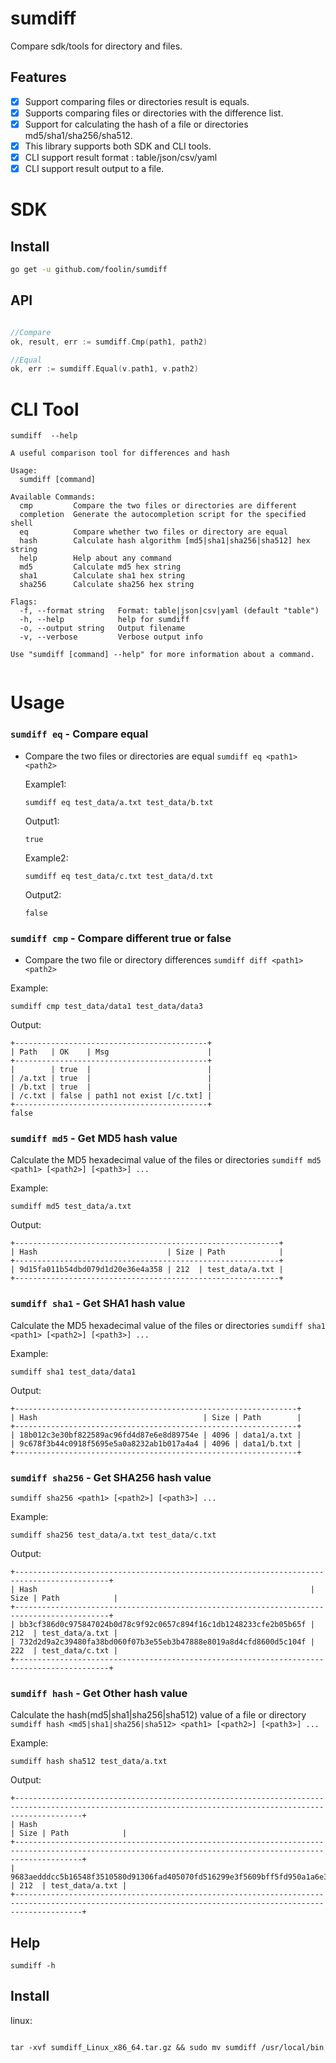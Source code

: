 # sumdiff
Compare sdk/tools for directory and files.

## Features
- [x] Support comparing files or directories result is equals. 
- [x] Supports comparing files or directories with the difference list. 
- [x] Support for calculating the hash of a file or directories md5/sha1/sha256/sha512. 
- [x] This library supports both SDK and CLI tools.
- [x] CLI support result format : table/json/csv/yaml 
- [x] CLI support result output to a file.

# SDK

## Install
```bash
go get -u github.com/foolin/sumdiff
```

## API
```go

//Compare 
ok, result, err := sumdiff.Cmp(path1, path2)

//Equal
ok, err := sumdiff.Equal(v.path1, v.path2)

```

# CLI Tool

```
sumdiff  --help

A useful comparison tool for differences and hash

Usage:
  sumdiff [command]

Available Commands:
  cmp         Compare the two files or directories are different
  completion  Generate the autocompletion script for the specified shell
  eq          Compare whether two files or directory are equal
  hash        Calculate hash algorithm [md5|sha1|sha256|sha512] hex string
  help        Help about any command
  md5         Calculate md5 hex string
  sha1        Calculate sha1 hex string
  sha256      Calculate sha256 hex string

Flags:
  -f, --format string   Format: table|json|csv|yaml (default "table")
  -h, --help            help for sumdiff
  -o, --output string   Output filename
  -v, --verbose         Verbose output info

Use "sumdiff [command] --help" for more information about a command.


```

# Usage

### `sumdiff eq` - Compare equal
* Compare the two files or directories are equal
  `sumdiff eq <path1> <path2>`

  Example1:
    ```shell
    sumdiff eq test_data/a.txt test_data/b.txt 
    ```
  Output1:
    ```text                                                                               
    true
    ```
    
  Example2:
    ```shell
    sumdiff eq test_data/c.txt test_data/d.txt 
    ```
  Output2:
    ```text                                                                                                                                                                    
    false
    ```



### `sumdiff cmp` - Compare different true or false
* Compare the two file or directory differences
  `sumdiff diff <path1> <path2>`

Example:
  ```shell
  sumdiff cmp test_data/data1 test_data/data3
  ```
Output:
  ```text                                                                               
  +-------------------------------------------+                                                       
  | Path   | OK    | Msg                      |
  +-------------------------------------------+
  |        | true  |                          |
  | /a.txt | true  |                          |
  | /b.txt | true  |                          |
  | /c.txt | false | path1 not exist [/c.txt] |
  +-------------------------------------------+
  false
  ```


### `sumdiff md5` - Get MD5 hash value
  Calculate the MD5 hexadecimal value of the files or directories
  `sumdiff md5 <path1> [<path2>] [<path3>] ...`
  
  Example:
  ```shell
  sumdiff md5 test_data/a.txt
  ```
  Output:
  ```text                                                                               
  +-----------------------------------------------------------+                                       
  | Hash                             | Size | Path            |
  +-----------------------------------------------------------+
  | 9d15fa011b54dbd079d1d20e36e4a358 | 212  | test_data/a.txt |
  +-----------------------------------------------------------+
  ```

### `sumdiff sha1` - Get SHA1 hash value
  Calculate the MD5 hexadecimal value of the files or directories
  `sumdiff sha1 <path1> [<path2>] [<path3>] ...`
  
  Example:
  ```shell
  sumdiff sha1 test_data/data1
  ```
  Output:
  ```text                                                                               
  +---------------------------------------------------------------+                                   
  | Hash                                     | Size | Path        |
  +---------------------------------------------------------------+
  | 18b012c3e30bf822589ac96fd4d87e6e8d89754e | 4096 | data1/a.txt |
  | 9c678f3b44c0918f5695e5a0a8232ab1b017a4a4 | 4096 | data1/b.txt |
  +---------------------------------------------------------------+
  ```

### `sumdiff sha256` - Get SHA256 hash value
  `sumdiff sha256 <path1> [<path2>] [<path3>] ...`
  
  Example:
  ```shell
  sumdiff sha256 test_data/a.txt test_data/c.txt
  ```
  Output:
  ```text                                                                               
  +-------------------------------------------------------------------------------------------+       
  | Hash                                                             | Size | Path            |
  +-------------------------------------------------------------------------------------------+
  | bb3cf386d0c975847024b0d78c9f92c0657c894f16c1db1248233cfe2b05b65f | 212  | test_data/a.txt |
  | 732d2d9a2c39480fa38bd060f07b3e55eb3b47888e8019a8d4cfd8600d5c104f | 222  | test_data/c.txt |
  +-------------------------------------------------------------------------------------------+
  ```

### `sumdiff hash` - Get Other hash value 
  Calculate the  hash(md5|sha1|sha256|sha512) value of a file or directory
  `sumdiff hash <md5|sha1|sha256|sha512> <path1> [<path2>] [<path3>] ...`
  
  Example:
  ```shell
  sumdiff hash sha512 test_data/a.txt
  ```
  Output:
  ```text                                                                               
  +-----------------------------------------------------------------------------------------------------------------------------------------------------------+
  | Hash                                                                                                                             | Size | Path            |
  +-----------------------------------------------------------------------------------------------------------------------------------------------------------+
  | 9683aedddcc5b16548f3510580d91306fad405070fd516299e3f5609bff5fd950a1a6e39e8bce5000d4f3c264428855eb2ae0f235f55d89bd9ec2c9f02c86c4b | 212  | test_data/a.txt |
  +-----------------------------------------------------------------------------------------------------------------------------------------------------------+
  ```

## Help
`sumdiff -h`


## Install

linux:
```shell

tar -xvf sumdiff_Linux_x86_64.tar.gz && sudo mv sumdiff /usr/local/bin

```